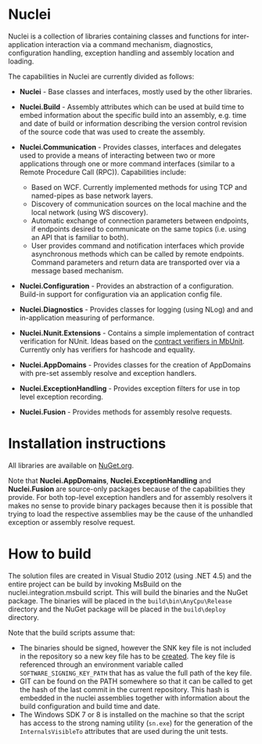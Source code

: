 # Nuclei
Nuclei is a collection of libraries containing classes and functions for inter-application interaction via a command mechanism, diagnostics, configuration handling, exception handling and assembly location and loading.

The capabilities in Nuclei are currently divided as follows:

* __Nuclei__ - Base classes and interfaces, mostly used by the other libraries.
* __Nuclei.Build__ - Assembly attributes which can be used at build time to embed information about the specific build into an assembly, e.g. time and date of build or information describing the version control revision of the source code that was used to create the assembly.
* __Nuclei.Communication__ - Provides classes, interfaces and delegates used to provide a means of interacting between two or more applications through one or more command interfaces (similar to a Remote Procedure Call (RPC)). Capabilities include:
    * Based on WCF. Currently implemented methods for using TCP and named-pipes as base network layers.
    * Discovery of communication sources on the local machine and the local network (using WS discovery).
    * Automatic exchange of connection parameters between endpoints, if endpoints desired to communicate on the same topics (i.e. using an API that is familiar to both).
    * User provides command and notification interfaces which provide asynchronous methods which can be called by remote endpoints. Command parameters and return data are transported over via a message based mechanism.
* __Nuclei.Configuration__ - Provides an abstraction of a configuration. Build-in support for configuration via an application config file.
* __Nuclei.Diagnostics__ - Provides classes for logging (using NLog) and and in-application measuring of performance.
* __Nuclei.Nunit.Extensions__ - Contains a simple implementation of contract verification for NUnit. Ideas based
 on the [contract verifiers in MbUnit](http://interfacingreality.blogspot.co.nz/2009/03/contract-verifiers-in-mbunit-v307.html). Currently only has
 verifiers for hashcode and equality.

* __Nuclei.AppDomains__ - Provides classes for the creation of AppDomains with pre-set assembly resolve and exception handlers.
* __Nuclei.ExceptionHandling__ - Provides exception filters for use in top level exception recording.
* __Nuclei.Fusion__ - Provides methods for assembly resolve requests.


# Installation instructions
All libraries are available on [NuGet.org](http://www.nuget.org). 

Note that __Nuclei.AppDomains__, __Nuclei.ExceptionHandling__ and __Nuclei.Fusion__ are source-only packages because of the capabilities they provide. For both top-level exception handlers and for assembly resolvers it makes no sense to provide binary packages because then it is possible that trying to load the respective assemblies may be the cause of the unhandled exception or assembly resolve request.


# How to build
The solution files are created in Visual Studio 2012 (using .NET 4.5) and the entire project can be build by invoking MsBuild on the nuclei.integration.msbuild script. This will build the binaries and the NuGet package. The binaries will be placed in the `build\bin\AnyCpu\Release` directory and the NuGet package will be placed in the `build\deploy` directory.

Note that the build scripts assume that:

* The binaries should be signed, however the SNK key file is not included in the repository so a new key file has to be [created](http://msdn.microsoft.com/en-us/library/6f05ezxy(v=vs.110).aspx). The key file is referenced through an environment variable called `SOFTWARE_SIGNING_KEY_PATH` that has as value the full path of the key file. 
* GIT can be found on the PATH somewhere so that it can be called to get the hash of the last commit in the current repository. This hash is embedded in the nuclei assemblies together with information about the build configuration and build time and date.
* The Windows SDK 7 or 8 is installed on the machine so that the script has access to the strong naming utility (`sn.exe`) for the generation of the `InternalsVisibleTo` attributes that are used during the unit tests.

